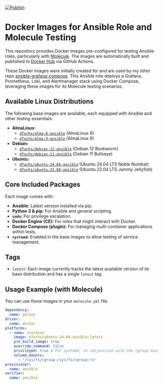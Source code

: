 [![Publish](https://github.com/DominiqueFuchs/docker-images-ansible/actions/workflows/publish.yaml/badge.svg?branch=main)](https://github.com/DominiqueFuchs/docker-images-ansible/actions/workflows/publish.yaml)

# Docker Images for Ansible Role and Molecule Testing

This repository provides Docker images pre-configured for testing Ansible roles, particularly with [Molecule](https://molecule.readthedocs.io/). The images are automatically built and published to [Docker Hub](https://hub.docker.com/u/dfuchs) via GitHub Actions.

These Docker images were initially created for and are used by my other repo [ansible-grafana-compose](https://github.com/DominiqueFuchs/ansible-grafana-compose). This Ansible role deploys a Grafana, Prometheus, Loki, and Alertmanager stack using Docker Compose, leveraging these images for its Molecule testing scenarios.

## Available Linux Distributions

The following base images are available, each equipped with Ansible and other testing essentials:

*   **AlmaLinux:**
    *   [`dfuchs/alma-8-ansible`](https://hub.docker.com/r/dfuchs/alma-8-ansible) (AlmaLinux 8)
    *   [`dfuchs/alma-9-ansible`](https://hub.docker.com/r/dfuchs/alma-9-ansible) (AlmaLinux 9)
*   **Debian:**
    *   [`dfuchs/debian-12-ansible`](https://hub.docker.com/r/dfuchs/debian-12-ansible) (Debian 12 Bookworm)
    *   [`dfuchs/debian-11-ansible`](https://hub.docker.com/r/dfuchs/debian-11-ansible) (Debian 11 Bullseye)
*   **Ubuntu:**
    *   [`dfuchs/ubuntu-24.04-ansible`](https://hub.docker.com/r/dfuchs/ubuntu-2404-ansible) (Ubuntu 24.04 LTS Noble Numbat)
    *   [`dfuchs/ubuntu-22.04-ansible`](https://hub.docker.com/r/dfuchs/ubuntu-2204-ansible) (Ubuntu 22.04 LTS Jammy Jellyfish)

## Core Included Packages

Each image comes with:

*   **Ansible:** Latest version installed via pip.
*   **Python 3 & pip:** For Ansible and general scripting.
*   **`sudo`:** For privilege escalation.
*   **Docker Engine (CE):** For roles that might interact with Docker.
*   **Docker Compose (plugin):** For managing multi-container applications within tests.
*   **`systemd`:** Enabled in the base images to allow testing of service management.

## Tags

*   `latest`: Each image currently tracks the latest available version of its base distribution and has a single `latest` tag.

## Usage Example (with Molecule)

You can use these images in your `molecule.yml` file:

```yaml
dependency:
  name: galaxy
driver:
  name: docker
platforms:
  - name: instance
    image: dfuchs/ubuntu-24.04-ansible:latest
    pre_build_image: true
    override_command: false
    privileged: true # For systemd, in conjunction with the cgroup mount
    volume_mounts:
      - "/sys/fs/cgroup:/sys/fs/cgroup:ro"
provisioner:
  name: ansible
verifier:
  name: ansible
```
